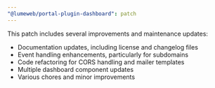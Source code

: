 ```yaml
---
"@lumeweb/portal-plugin-dashboard": patch
---
```


This patch includes several improvements and maintenance updates:

- Documentation updates, including license and changelog files
- Event handling enhancements, particularly for subdomains
- Code refactoring for CORS handling and mailer templates
- Multiple dashboard component updates
- Various chores and minor improvements
